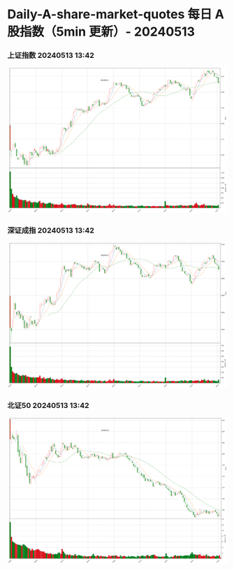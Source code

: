 
# Daily-A-share-market-quotes 每日 A 股指数（5min 更新）- 20240513

### 上证指数 20240513 13:42
![](./fig/2024/5/20240513-sh000001.png)

### 深证成指 20240513 13:42
![](./fig/2024/5/20240513-sz399001.png)

### 北证50 20240513 13:42
![](./fig/2024/5/20240513-bj899050.png)
